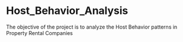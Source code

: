 # Host_Behavior_Analysis
The objective of the project is to analyze the Host Behavior patterns in Property Rental Companies
